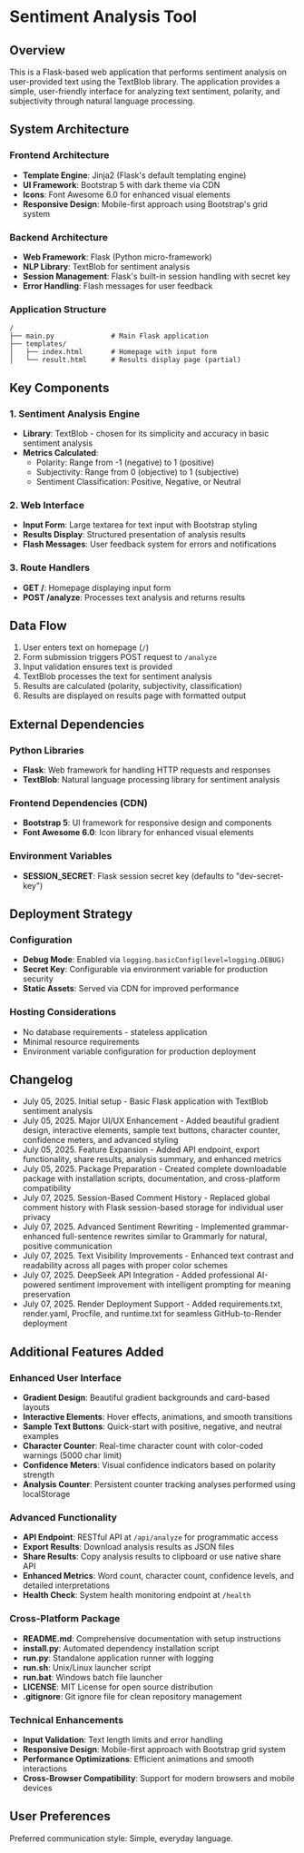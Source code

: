 # Sentiment Analysis Tool

## Overview

This is a Flask-based web application that performs sentiment analysis on user-provided text using the TextBlob library. The application provides a simple, user-friendly interface for analyzing text sentiment, polarity, and subjectivity through natural language processing.

## System Architecture

### Frontend Architecture
- **Template Engine**: Jinja2 (Flask's default templating engine)
- **UI Framework**: Bootstrap 5 with dark theme via CDN
- **Icons**: Font Awesome 6.0 for enhanced visual elements
- **Responsive Design**: Mobile-first approach using Bootstrap's grid system

### Backend Architecture
- **Web Framework**: Flask (Python micro-framework)
- **NLP Library**: TextBlob for sentiment analysis
- **Session Management**: Flask's built-in session handling with secret key
- **Error Handling**: Flash messages for user feedback

### Application Structure
```
/
├── main.py              # Main Flask application
├── templates/
│   ├── index.html       # Homepage with input form
│   └── result.html      # Results display page (partial)
```

## Key Components

### 1. Sentiment Analysis Engine
- **Library**: TextBlob - chosen for its simplicity and accuracy in basic sentiment analysis
- **Metrics Calculated**:
  - Polarity: Range from -1 (negative) to 1 (positive)
  - Subjectivity: Range from 0 (objective) to 1 (subjective)
  - Sentiment Classification: Positive, Negative, or Neutral

### 2. Web Interface
- **Input Form**: Large textarea for text input with Bootstrap styling
- **Results Display**: Structured presentation of analysis results
- **Flash Messages**: User feedback system for errors and notifications

### 3. Route Handlers
- **GET /**: Homepage displaying input form
- **POST /analyze**: Processes text analysis and returns results

## Data Flow

1. User enters text on homepage (`/`)
2. Form submission triggers POST request to `/analyze`
3. Input validation ensures text is provided
4. TextBlob processes the text for sentiment analysis
5. Results are calculated (polarity, subjectivity, classification)
6. Results are displayed on results page with formatted output

## External Dependencies

### Python Libraries
- **Flask**: Web framework for handling HTTP requests and responses
- **TextBlob**: Natural language processing library for sentiment analysis

### Frontend Dependencies (CDN)
- **Bootstrap 5**: UI framework for responsive design and components
- **Font Awesome 6.0**: Icon library for enhanced visual elements

### Environment Variables
- **SESSION_SECRET**: Flask session secret key (defaults to "dev-secret-key")

## Deployment Strategy

### Configuration
- **Debug Mode**: Enabled via `logging.basicConfig(level=logging.DEBUG)`
- **Secret Key**: Configurable via environment variable for production security
- **Static Assets**: Served via CDN for improved performance

### Hosting Considerations
- No database requirements - stateless application
- Minimal resource requirements
- Environment variable configuration for production deployment

## Changelog

- July 05, 2025. Initial setup - Basic Flask application with TextBlob sentiment analysis
- July 05, 2025. Major UI/UX Enhancement - Added beautiful gradient design, interactive elements, sample text buttons, character counter, confidence meters, and advanced styling
- July 05, 2025. Feature Expansion - Added API endpoint, export functionality, share results, analysis summary, and enhanced metrics
- July 05, 2025. Package Preparation - Created complete downloadable package with installation scripts, documentation, and cross-platform compatibility
- July 07, 2025. Session-Based Comment History - Replaced global comment history with Flask session-based storage for individual user privacy
- July 07, 2025. Advanced Sentiment Rewriting - Implemented grammar-enhanced full-sentence rewrites similar to Grammarly for natural, positive communication
- July 07, 2025. Text Visibility Improvements - Enhanced text contrast and readability across all pages with proper color schemes
- July 07, 2025. DeepSeek API Integration - Added professional AI-powered sentiment improvement with intelligent prompting for meaning preservation
- July 07, 2025. Render Deployment Support - Added requirements.txt, render.yaml, Procfile, and runtime.txt for seamless GitHub-to-Render deployment

## Additional Features Added

### Enhanced User Interface
- **Gradient Design**: Beautiful gradient backgrounds and card-based layouts
- **Interactive Elements**: Hover effects, animations, and smooth transitions
- **Sample Text Buttons**: Quick-start with positive, negative, and neutral examples
- **Character Counter**: Real-time character count with color-coded warnings (5000 char limit)
- **Confidence Meters**: Visual confidence indicators based on polarity strength
- **Analysis Counter**: Persistent counter tracking analyses performed using localStorage

### Advanced Functionality
- **API Endpoint**: RESTful API at `/api/analyze` for programmatic access
- **Export Results**: Download analysis results as JSON files
- **Share Results**: Copy analysis results to clipboard or use native share API
- **Enhanced Metrics**: Word count, character count, confidence levels, and detailed interpretations
- **Health Check**: System health monitoring endpoint at `/health`

### Cross-Platform Package
- **README.md**: Comprehensive documentation with setup instructions
- **install.py**: Automated dependency installation script
- **run.py**: Standalone application runner with logging
- **run.sh**: Unix/Linux launcher script
- **run.bat**: Windows batch file launcher
- **LICENSE**: MIT License for open source distribution
- **.gitignore**: Git ignore file for clean repository management

### Technical Enhancements
- **Input Validation**: Text length limits and error handling
- **Responsive Design**: Mobile-first approach with Bootstrap grid system
- **Performance Optimizations**: Efficient animations and smooth interactions
- **Cross-Browser Compatibility**: Support for modern browsers and mobile devices

## User Preferences

Preferred communication style: Simple, everyday language.